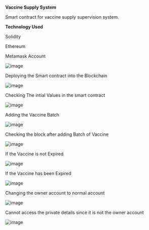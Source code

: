 **Vaccine Supply System**

Smart contract for vaccine supply supervision system.

**Technology Used**


Solidity

Ethereum

Metamask Account

![image](https://github.com/Sujaidhayalan/Vaccine_Supply_System/assets/142408816/8414bcbd-b7f8-4bb5-8855-e5daa2797c2c)


Deploying the Smart contract into the Blockchain

![image](https://github.com/Sujaidhayalan/Vaccine_Supply_System/assets/142408816/697733af-b2aa-411a-89d1-15821c206b6f)


Checking The intial Values in the smart contract

![image](https://github.com/Sujaidhayalan/Vaccine_Supply_System/assets/142408816/e24f3c61-da11-424d-87ce-c35b48cfc769)


Adding the Vaccine Batch

![image](https://github.com/Sujaidhayalan/Vaccine_Supply_System/assets/142408816/9a3e6a44-5d7f-4437-845d-8f9819bd1f8a)


Checking the block after adding Batch of Vaccine

![image](https://github.com/Sujaidhayalan/Vaccine_Supply_System/assets/142408816/b04d8f82-0795-4cec-ab99-d2726773a711)


If the Vaccine is not Expired

![image](https://github.com/Sujaidhayalan/Vaccine_Supply_System/assets/142408816/000440cf-bc9e-4a8f-8220-ebdc31387164)


If the Vaccine has been Expired

![image](https://github.com/Sujaidhayalan/Vaccine_Supply_System/assets/142408816/d145d231-1bf8-4d0d-aaa9-4db5f23267e8)


Changing the owner account to normal account

![image](https://github.com/Sujaidhayalan/Vaccine_Supply_System/assets/142408816/a5d3b7ce-0a4b-47ff-b2d3-289292cd2af0)


Cannot access the private details since it is not the owner account

![image](https://github.com/Sujaidhayalan/Vaccine_Supply_System/assets/142408816/01d53ac7-1874-4408-8dc1-398457e5459e)
